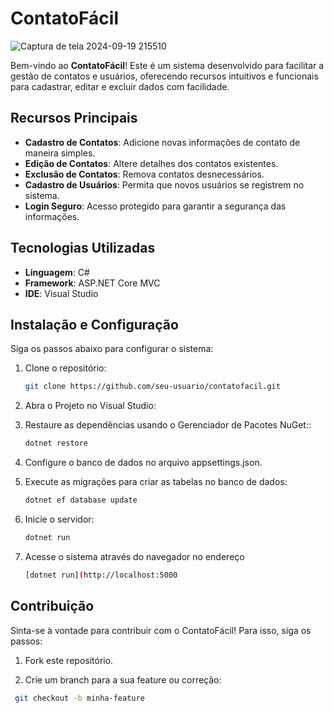 # ContatoFácil

![Captura de tela 2024-09-19 215510](https://github.com/user-attachments/assets/e5afde00-4038-4f8b-a9d2-babfb80fdd40)


Bem-vindo ao **ContatoFácil**! Este é um sistema desenvolvido para facilitar a gestão de contatos e usuários, oferecendo recursos intuitivos e funcionais para cadastrar, editar e excluir dados com facilidade.

## Recursos Principais

- **Cadastro de Contatos**: Adicione novas informações de contato de maneira simples.
- **Edição de Contatos**: Altere detalhes dos contatos existentes.
- **Exclusão de Contatos**: Remova contatos desnecessários.
- **Cadastro de Usuários**: Permita que novos usuários se registrem no sistema.
- **Login Seguro**: Acesso protegido para garantir a segurança das informações.

## Tecnologias Utilizadas

- **Linguagem**: C#
- **Framework**: ASP.NET Core MVC
- **IDE**: Visual Studio

## Instalação e Configuração

Siga os passos abaixo para configurar o sistema:

1. Clone o repositório:

   ```bash
   git clone https://github.com/seu-usuario/contatofacil.git

2. Abra o Projeto no Visual Studio:

3. Restaure as dependências usando o Gerenciador de Pacotes NuGet::
   ```bash
   dotnet restore
   
4. Configure o banco de dados no arquivo appsettings.json.

5. Execute as migrações para criar as tabelas no banco de dados:
   ```bash
   dotnet ef database update
   
6. Inicie o servidor:
    ```bash
   dotnet run

7. Acesse o sistema através do navegador no endereço
    ```bash
   [dotnet run](http://localhost:5000

## Contribuição

Sinta-se à vontade para contribuir com o ContatoFácil! Para isso, siga os passos:

1. Fork este repositório.

2. Crie um branch para a sua feature ou correção:
  ```bash
   git checkout -b minha-feature


